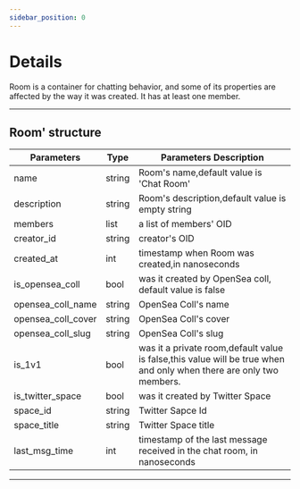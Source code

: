 ```yaml
---
sidebar_position: 0
---
```


# Details
Room is a container for chatting behavior, and some of its properties are affected by the way it was created. It has at least one member.
___

## Room' structure

| Parameters |Type | Parameters Description |
| ---------- |---- | ---------------------- |
|name|string| Room's name,default value is 'Chat Room' |
|description|string|Room's description,default value is empty string|
|members|list| a list of members' OID|
|creator_id|string|creator's OID|
|created_at|int|timestamp when Room was created,in nanoseconds|
|is_opensea_coll|bool|was it created by OpenSea coll, default value is false|
|opensea_coll_name|string|OpenSea Coll's name|
|opensea_coll_cover|string|OpenSea Coll's cover|
|opensea_coll_slug|string|OpenSea Coll's slug|
|is_1v1|bool|was it a private room,default value is false,this value will be true when and only when there are only two members.|
|is_twitter_space|bool|was it created by Twitter Space|
|space_id|string|Twitter Sapce Id|
|space_title|string|Twitter Space title|
|last_msg_time|int|timestamp of the last message received in the chat room, in nanoseconds|

___